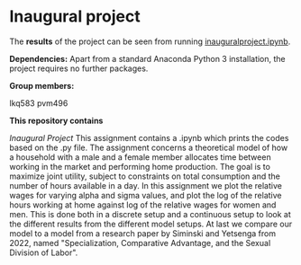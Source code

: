 # Inaugural project

The **results** of the project can be seen from running [inauguralproject.ipynb](inauguralproject.ipynb).

**Dependencies:** Apart from a standard Anaconda Python 3 installation, the project requires no further packages. 

**Group members:**

lkq583
pvm496

**This repository contains**

*Inaugural Project*
This assignment contains a .ipynb which prints the codes based on the .py file. The assignment concerns a theoretical model of how a household with a male and a female member allocates time between working in the market and performing home production. The goal is to maximize joint utility, subject to constraints on total consumption and the number of hours available in a day. In this assignment we plot the relative wages for varying alpha and sigma values, and plot the log of the relative hours working at home against log of the relative wages for women and men. This is done both in a discrete setup and a continuous setup to look at the different results from the different model setups. At last we compare our model to a model from a research paper by Siminski and Yetsenga from 2022, named "Specialization, Comparative Advantage, and the Sexual Division of Labor".
